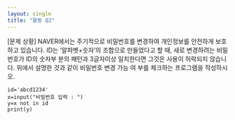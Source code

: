 ```yaml
---
layout: single
title: "활동 Q2"
---
```


[문제 상황]
NAVER에서는 주기적으로 비밀번호를 변경하여 개인정보를
안전하게 보호하고 있습니다. ID는 ‘알파벳+숫자’의 조합으로
만들었다고 할 때, 새로 변경하려는 비밀번호가 ID의 숫자부
분의 패턴과 3글자이상 일치한다면 그것은 사용이 허락되지
않습니다. 위에서 설명한 것과 같이 비밀번호 변경 가능 여
부를 체크하는 프로그램을 작성하시오.

~~~
id='abcd1234'
x=input("비밀번호 입력 : ")
y=x not in id
print(y)
~~~
